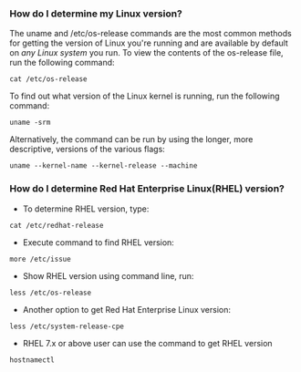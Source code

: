 
### How do I determine my Linux version?
The uname and /etc/os-release commands are the most common methods for getting the version of Linux you're running and are available by default on *any Linux system* you run. To view the contents of the os-release file, run the following command:
```
cat /etc/os-release
```
To find out what version of the Linux kernel is running, run the following command:
```
uname -srm
```
Alternatively, the command can be run by using the longer, more descriptive, versions of the various flags:
```
uname --kernel-name --kernel-release --machine
```

### How do I determine Red Hat Enterprise Linux(RHEL) version?
* To determine RHEL version, type:
```
cat /etc/redhat-release
```

* Execute command to find RHEL version:
```
more /etc/issue
```

* Show RHEL version using command line, run:
```
less /etc/os-release
```

* Another option to get Red Hat Enterprise Linux version:
```
less /etc/system-release-cpe
```

* RHEL 7.x or above user can use the  command to get RHEL version
```
hostnamectl
```
